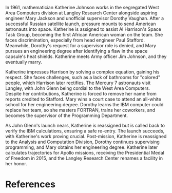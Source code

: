 In 1961, mathematician Katherine Johnson works in the segregated West Area Computers division at Langley Research Center alongside aspiring engineer Mary Jackson and unofficial supervisor Dorothy Vaughan. After a successful Russian satellite launch, pressure mounts to send American astronauts into space. Katherine is assigned to assist Al Harrison's Space Task Group, becoming the first African American woman on the team. She faces discrimination, especially from head engineer Paul Stafford. Meanwhile, Dorothy's request for a supervisor role is denied, and Mary pursues an engineering degree after identifying a flaw in the space capsule's heat shields. Katherine meets Army officer Jim Johnson, and they eventually marry.

Katherine impresses Harrison by solving a complex equation, gaining his respect. She faces challenges, such as a lack of bathrooms for "colored" people, which Harrison later rectifies. The Mercury 7 astronauts visit Langley, with John Glenn being cordial to the West Area Computers. Despite her contributions, Katherine is forced to remove her name from reports credited to Stafford. Mary wins a court case to attend an all-white school for her engineering degree. Dorothy learns the IBM computer could replace her team, so she masters FORTRAN, trains her coworkers, and becomes the supervisor of the Programming Department.

As John Glenn's launch nears, Katherine is reassigned but is called back to verify the IBM calculations, ensuring a safe re-entry. The launch succeeds, with Katherine's work proving crucial. Post-mission, Katherine is reassigned to the Analysis and Computation Division, Dorothy continues supervising programming, and Mary obtains her engineering degree. Katherine later calculates trajectories for Apollo missions, receiving the Presidential Medal of Freedom in 2015, and the Langley Research Center renames a facility in her honor.
# References